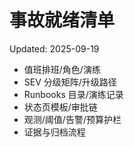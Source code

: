 # 事故就绪清单

Updated: 2025-09-19

- 值班排班/角色/演练
- SEV 分级矩阵/升级路径
- Runbooks 目录/演练记录
- 状态页模板/审批链
- 观测/阈值/告警/预算护栏
- 证据与归档流程
